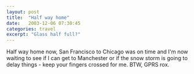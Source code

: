 ```yaml
---
layout: post
title:  "Half way home"
date:   2003-12-06 07:30:45
categories: travel
excerpt: "Glass half full?"
---
```

Half way home now, San Francisco to Chicago was on time and I'm now waiting to see if I can get to Manchester or if the snow storm is going to delay things - keep your fingers crossed for me. BTW, GPRS rox.

